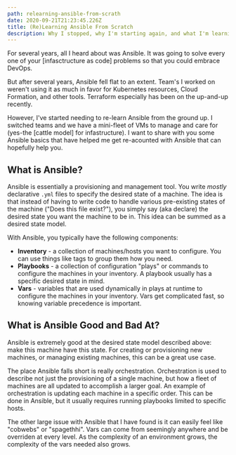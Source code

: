 ```yaml
---
path: relearning-ansible-from-scrath
date: 2020-09-21T21:23:45.226Z
title: (Re)Learning Ansible From Scratch
description: Why I stopped, why I'm starting again, and what I'm learning.
---
```

For several years, all I heard about was Ansible. It was going to solve every one of your [infasctructure as code] problems so that you could embrace DevOps.

But after several years, Ansible fell flat to an extent. Team's I worked on weren't using it as much in favor for Kubernetes resources, Cloud Formation, and other tools. Terraform especially has been on the up-and-up recently.

However, I've started needing to re-learn Ansible from the ground up. I switched teams and we have a mini-fleet of VMs to manage and care for (yes-the [cattle model] for infastructure). I want to share with you some Ansible basics that have helped me get re-acounted with Ansible that can hopefully help you.

## What is Ansible?
Ansible is essentially a provisioning and management tool. You write _mostly_ declarative `.yml` files to specify the desired state of a machine. The idea is that instead of having to write code to handle various pre-existing states of the machine ("Does this file exist?"), you simply say (aka declare) the desired state you want the machine to be in. This idea can be summed as a desired state model.

With Ansible, you typically have the following components:
* **Inventory** - a collection of machines/hosts you want to configure. You can use things like tags to group them how you need.
* **Playbooks** - a collection of configuration "plays" or commands to configure the machines in your inventory. A playbook usually has a specific desired state in mind.
* **Vars** - variables that are used dynamically in plays at runtime to configure the machines in your inventory. Vars get complicated fast, so knowing variable precedence is important.

## What is Ansible Good and Bad At?
Ansible is extremely good at the desired state model described above: make this machine have this state. For creating or provisioning new machines, or managing existing machines, this can be a great use case.

The place Ansible falls short is really orchestration. Orchestration is used to describe not just the provisioning of a single machine, but how a fleet of machines are all updated to accomplish a larger goal. An example of orchestration is updating each machine in a specific order. This can be done in Ansible, but it usually requires running playbooks limited to specific hosts. 

The other large issue with Ansible that I have found is it can easily feel like "cobwebs" or "spagethhi". Vars can come from seemingly anywhere and be overriden at every level. As the complexity of an environment grows, the complexity of the vars needed also grows. 
